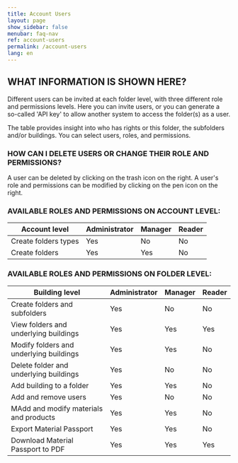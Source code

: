 ```yaml
---
title: Account Users
layout: page
show_sidebar: false
menubar: faq-nav
ref: account-users
permalink: /account-users
lang: en
---
```


## WHAT INFORMATION IS SHOWN HERE?
Different users can be invited at each folder level, with three different role and permissions levels. Here you can invite users, or you can generate a so-called 'API key' to allow another system to access the folder(s) as a user.

The table provides insight into who has rights or this folder, the subfolders and/or buildings. You can select users, roles, and permissions.


### HOW CAN I DELETE USERS OR CHANGE THEIR ROLE AND PERMISSIONS?
A user can be deleted by clicking on the trash icon on the right. A user's role and permissions can be modified by clicking on the pen icon on the right.


### AVAILABLE ROLES AND PERMISSIONS ON ACCOUNT LEVEL:

| Account level                               | Administrator | Manager | Reader |
|---------------------------------------------|---------------|---------|--------|
| Create folders types                        | Yes           | No      | No     |
| Create folders                              | Yes           | Yes     | No     |


### AVAILABLE ROLES AND PERMISSIONS ON FOLDER LEVEL:

| Building level                              | Administrator | Manager | Reader |
|---------------------------------------------|---------------|---------|--------|
| Create folders and subfolders               | Yes           | No      | No     |
| View folders and underlying buildings       | Yes           | Yes     | Yes    |
| Modify folders and underlying buildings     | Yes           | Yes     | No     |
| Delete folder and underlying buildings      | Yes           | No      | No     |
| Add building to a folder                    | Yes           | Yes     | No     |
| Add and remove users                        | Yes           | No      | No     |
| MAdd and modify materials and products      | Yes           | Yes     | No     |
| Export Material Passport                    | Yes           | Yes     | No     |
| Download Material Passport to PDF           | Yes           | Yes     | Yes    |
